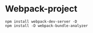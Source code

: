 # Webpack-project
    
    npm install webpack-dev-server -D
    npm install -D webpack-bundle-analyzer
    
    
